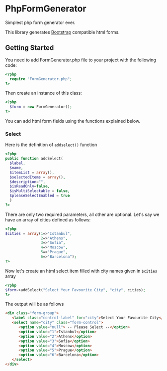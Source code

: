 # PhpFormGenerator

Simplest php form generator ever.

This library generates [Bootstrap](http://getbootstrap.com/)  compatible html forms.

## Getting Started

You need to add FormGenerator.php file to your project with the following code:
```php
<?php
  require "FormGenerator.php";
?>
```

Then create an instance of this class:
```php
<?php
  $form = new FormGenerator();
?>
```

You can add html form fields using the functions explained below.

### Select

Here is the definition of `addselect()` function

```php
<?php
public function addSelect(
  $label,
  $name,
  $itemList = array(),
  $selectedItems = array(),  
  $description="",
  $isReadOnly=false,
  $isMultiSelectable = false,
  $pleaseSelectEnabled = true
  )
?>
```

There are only two required parameters, all other are optional. Let's say we have an array of cities defined as follows:

```php
<?php
$cities = array(1=>"Istanbul",
                2=>"Athens",
                3=>"Sofia",
                4=>"Moscow",
                5=>"Prague",
                6=>"Barcelona");
?>
```

Now let's create an html select item filled with city names given in `$cities` array

```php
<?php
$form->addSelect("Select Your Favourite City", "city", cities);
?>
```

The output will be as follows
```html
<div class="form-group">
   <label class="control-label" for="city">Select Your Favourite City</label>
   <select name="city" class="form-control">
      <option value="null"> -- Please Select --</option>
      <option value="1">Istanbul</option>
      <option value="2">Athens</option>
      <option value="3">Sofia</option>
      <option value="4">Moscow</option>
      <option value="5">Prague</option>
      <option value="6">Barcelona</option>
   </select>
</div>
```
